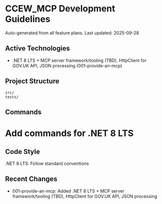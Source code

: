 # CCEW_MCP Development Guidelines

Auto-generated from all feature plans. Last updated: 2025-09-28

## Active Technologies
- .NET 8 LTS + MCP server framework/tooling (TBD), HttpClient for GOV.UK API, JSON processing (001-provide-an-mcp)

## Project Structure
```
src/
tests/
```

## Commands
# Add commands for .NET 8 LTS

## Code Style
.NET 8 LTS: Follow standard conventions

## Recent Changes
- 001-provide-an-mcp: Added .NET 8 LTS + MCP server framework/tooling (TBD), HttpClient for GOV.UK API, JSON processing

<!-- MANUAL ADDITIONS START -->
<!-- MANUAL ADDITIONS END -->